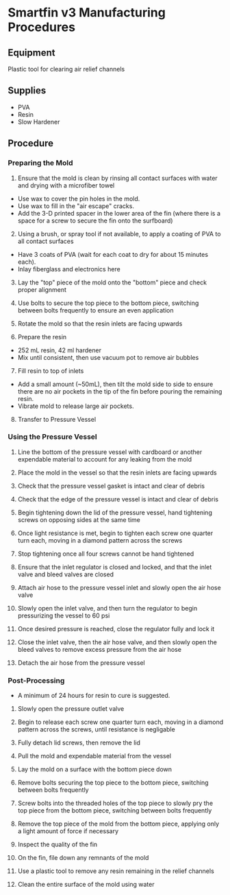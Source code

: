 # Smartfin v3 Manufacturing Procedures
## Equipment
Plastic tool for clearing air relief channels

## Supplies
- PVA
- Resin
- Slow Hardener

## Procedure
### Preparing the Mold
1. Ensure that the mold is clean by rinsing all contact surfaces with water and drying with a microfiber towel

* Use wax to cover the pin holes in the mold.
* Use wax to fill in the "air escape" cracks.
* Add the 3-D printed spacer in the lower area of the fin (where there is a space for a screw to secure the fin onto the surfboard)

2. Using a brush, or spray tool if not available, to apply a coating of PVA to all contact surfaces

* Have 3 coats of PVA (wait for each coat to dry for about 15 minutes each).
* Inlay fiberglass and electronics here

3. Lay the "top" piece of the mold onto the "bottom" piece and check proper alignment 

4. Use bolts to secure the top piece to the bottom piece, switching between bolts frequently to ensure an even application

5. Rotate the mold so that the resin inlets are facing upwards

6. Prepare the resin
- 252 mL resin, 42 ml hardener
- Mix until consistent, then use vacuum pot to remove air bubbles

7. Fill resin to top of inlets
- Add a small amount (~50mL), then tilt the mold side to side to ensure there are no air pockets in the tip of the fin before pouring the remaining resin.
- Vibrate mold to release large air pockets.

8. Transfer to Pressure Vessel

### Using the Pressure Vessel
1. Line the bottom of the pressure vessel with cardboard or another expendable material to account for any leaking from the mold

2. Place the mold in the vessel so that the resin inlets are facing upwards

3. Check that the pressure vessel gasket is intact and clear of debris

4. Check that the edge of the pressure vessel is intact and clear of debris

5. Begin tightening down the lid of the pressure vessel, hand tightening screws on opposing sides at the same time

6. Once light resistance is met, begin to tighten each screw one quarter turn each, moving in a diamond pattern across the screws

7. Stop tightening once all four screws cannot be hand tightened

8. Ensure that the inlet regulator is closed and locked, and that the inlet valve and bleed valves are closed

9. Attach air hose to the pressure vessel inlet and slowly open the air hose valve

10. Slowly open the inlet valve, and then turn the regulator to begin pressurizing the vessel to 60 psi

11. Once desired pressure is reached, close the regulator fully and lock it

12. Close the inlet valve, then the air hose valve, and then slowly open the bleed valves to remove excess pressure from the air hose

13. Detach the air hose from the pressure vessel

### Post-Processing
* A minimum of 24 hours for resin to cure is suggested.

1. Slowly open the pressure outlet valve

2. Begin to release each screw one quarter turn each, moving in a diamond pattern across the screws, until resistance is negligable

3. Fully detach lid screws, then remove the lid

4. Pull the mold and expendable material from the vessel

5. Lay the mold on a surface with the bottom piece down

6. Remove bolts securing the top piece to the bottom piece, switching between bolts frequently

7. Screw bolts into the threaded holes of the top piece to slowly pry the top piece from the bottom piece, switching between bolts frequently

8. Remove the top piece of the mold from the bottom piece, applying only a light amount of force if necessary

9. Inspect the quality of the fin

10. On the fin, file down any remnants of the mold

11. Use a plastic tool to remove any resin remaining in the relief channels

12. Clean the entire surface of the mold using water
